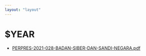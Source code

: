 ```yaml
---
layout: "layout"
---
```

# $YEAR
* [PERPRES-2021-028-BADAN-SIBER-DAN-SANDI-NEGARA.pdf](PERPRES-2021-028-BADAN-SIBER-DAN-SANDI-NEGARA.pdf)
